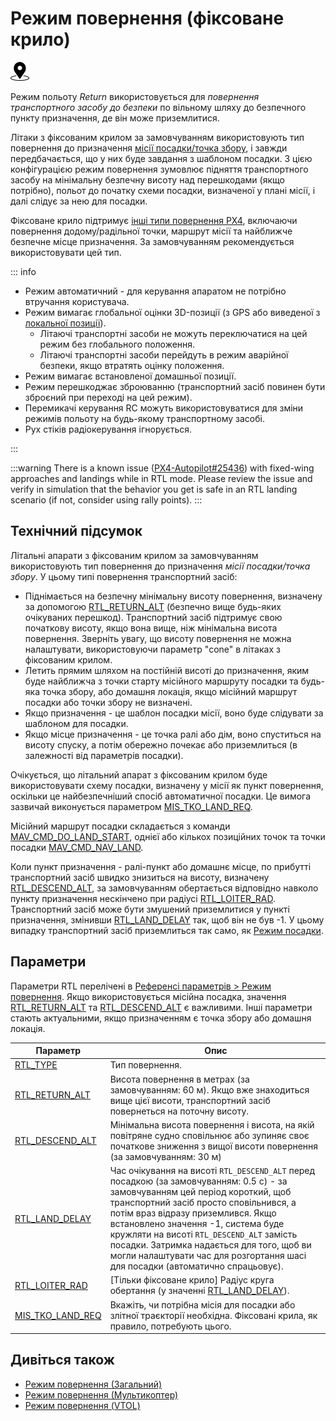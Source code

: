 # Режим повернення (фіксоване крило)

<img src="../../assets/site/position_fixed.svg" title="Position fix required (e.g. GPS)" width="30px" />

Режим польоту _Return_ використовується для _повернення транспортного засобу до безпеки_ по вільному шляху до безпечного пункту призначення, де він може приземлитися.

Літаки з фіксованим крилом за замовчуванням використовують тип повернення до призначення [місії посадки/точка збору](../flight_modes/return.md#mission-landing-rally-point-return-type-rtl-type-1), і завжди передбачається, що у них буде завдання з шаблоном посадки.
З цією конфігурацією режим повернення зумовлює підняття транспортного засобу на мінімальну безпечну висоту над перешкодами (якщо потрібно), польот до початку схеми посадки, визначеної у плані місії, і далі слідує за нею для посадки.

Фіксоване крило підтримує [інші типи повернення PX4](../flight_modes/return.md#return-types-rtl-type), включаючи повернення додому/радільної точки, маршрут місії та найближче безпечне місце призначення.
За замовчуванням рекомендується використовувати цей тип.

::: info

- Режим автоматичний - для керування апаратом не потрібно втручання користувача.
- Режим вимагає глобальної оцінки 3D-позиції (з GPS або виведеної з [локальної позиції](../ros/external_position_estimation.md#enabling-auto-modes-with-a-local-position)).
  - Літаючі транспортні засоби не можуть переключатися на цей режим без глобального положення.
  - Літаючі транспортні засоби перейдуть в режим аварійної безпеки, якщо втратять оцінку положення.
- Режим вимагає встановленої домашньої позиції.
- Режим перешкоджає зброюванню (транспортний засіб повинен бути зброєний при переході на цей режим).
- Перемикачі керування RC можуть використовуватися для зміни режимів польоту на будь-якому транспортному засобі.
- Рух стіків радіокерування ігнорується.

<!-- https://github.com/PX4/PX4-Autopilot/blob/main/src/modules/commander/ModeUtil/mode_requirements.cpp -->

:::

:::warning
There is a known issue ([PX4-Autopilot#25436](https://github.com/PX4/PX4-Autopilot/issues/25436)) with fixed-wing approaches and landings while in RTL mode.
Please review the issue and verify in simulation that the behavior you get is safe in an RTL landing scenario (if not, consider using rally points).
:::

## Технічний підсумок

Літальні апарати з фіксованим крилом за замовчуванням використовують тип повернення до призначення _місії посадки/точка збору_.
У цьому типі повернення транспортний засіб:

- Піднімається на безпечну мінімальну висоту повернення, визначену за допомогою [RTL_RETURN_ALT](#RTL_RETURN_ALT) (безпечно вище будь-яких очікуваних перешкод).
  Транспортний засіб підтримує свою початкову висоту, якщо вона вище, ніж мінімальна висота повернення.
  Зверніть увагу, що висоту повернення не можна налаштувати, використовуючи параметр "cone" в літаках з фіксованим крилом.
- Летить прямим шляхом на постійній висоті до призначення, яким буде найближча з точки старту місійного маршруту посадки та будь-яка точка збору, або домашня локація, якщо місійний маршрут посадки або точки збору не визначені.
- Якщо призначення - це шаблон посадки місії, воно буде слідувати за шаблоном для посадки.
- Якщо місце призначення - це точка ралі або дім, воно спуститься на висоту спуску, а потім обережно почекає або приземлиться (в залежності від параметрів посадки).

Очікується, що літальний апарат з фіксованим крилом буде використовувати схему посадки, визначену у місії як пункт повернення, оскільки це найбезпечніший спосіб автоматичної посадки.
Це вимога зазвичай виконується параметром [MIS_TKO_LAND_REQ](#MIS_TKO_LAND_REQ).

Місійний маршрут посадки складається з команди [MAV_CMD_DO_LAND_START](https://mavlink.io/en/messages/common.html#MAV_CMD_DO_LAND_START), однієї або кількох позиційних точок та точки посадки [MAV_CMD_NAV_LAND](https://mavlink.io/en/messages/common.html#MAV_CMD_NAV_LAND).

Коли пункт призначення - ралі-пункт або домашнє місце, по прибутті транспортний засіб швидко знизиться на висоту, визначену [RTL_DESCEND_ALT](#RTL_DESCEND_ALT), за замовчуванням обертається відповідно навколо пункту призначення нескінчено при радіусі [RTL_LOITER_RAD](#RTL_LOITER_RAD).
Транспортний засіб може бути змушений приземлитися у пункті призначення, змінивши [RTL_LAND_DELAY](#RTL_LAND_DELAY) так, щоб він не був -1.
У цьому випадку транспортний засіб приземлиться так само, як [Режим посадки](../flight_modes_fw/land.md).

## Параметри

Параметри RTL перелічені в [Референсі параметрів > Режим повернення](../advanced_config/parameter_reference.md#return-mode).
Якщо використовується місійна посадка, значення [RTL_RETURN_ALT](#RTL_RETURN_ALT) та [RTL_DESCEND_ALT](#RTL_DESCEND_ALT) є важливими.
Інші параметри стають актуальними, якщо призначенням є точка збору або домашня локація.

| Параметр                                                                                                                                                                   | Опис                                                                                                                                                                                                                                                                                                                                                                                                                                                                                                                                                  |
| -------------------------------------------------------------------------------------------------------------------------------------------------------------------------- | ----------------------------------------------------------------------------------------------------------------------------------------------------------------------------------------------------------------------------------------------------------------------------------------------------------------------------------------------------------------------------------------------------------------------------------------------------------------------------------------------------------------------------------------------------- |
| <a id="RTL_TYPE"></a>[RTL_TYPE](../advanced_config/parameter_reference.md#RTL_TYPE)                                                                   | Тип повернення.                                                                                                                                                                                                                                                                                                                                                                                                                                                                                                                       |
| <a id="RTL_RETURN_ALT"></a>[RTL_RETURN_ALT](../advanced_config/parameter_reference.md#RTL_RETURN_ALT)                            | Висота повернення в метрах (за замовчуванням: 60 м). Якщо вже знаходиться вище цієї висоти, транспортний засіб повернеться на поточну висоту.                                                                                                                                                                                                                                                                                                                                      |
| <a id="RTL_DESCEND_ALT"></a>[RTL_DESCEND_ALT](../advanced_config/parameter_reference.md#RTL_DESCEND_ALT)                         | Мінімальна висота повернення і висота, на якій повітряне судно сповільнює або зупиняє своє початкове зниження з вищої висоти повернення (за замовчуванням: 30 м)                                                                                                                                                                                                                                                                                                                                                   |
| <a id="RTL_LAND_DELAY"></a>[RTL_LAND_DELAY](../advanced_config/parameter_reference.md#RTL_LAND_DELAY)                            | Час очікування на висоті `RTL_DESCEND_ALT` перед посадкою (за замовчуванням: 0.5 с) - за замовчуванням цей період короткий, щоб транспортний засіб просто сповільнився, а потім враз відразу приземлився. Якщо встановлено значення -1, система буде кружляти на висоті `RTL_DESCEND_ALT` замість посадки. Затримка надається для того, щоб ви могли налаштувати час для розгортання шасі для посадки (автоматично спрацьовує). |
| <a id="RTL_LOITER_RAD"></a>[RTL_LOITER_RAD](../advanced_config/parameter_reference.md#RTL_LOITER_RAD)                            | [Тільки фіксоване крило] Радіус круга обертання (у значенні [RTL_LAND_DELAY](#RTL_LAND_DELAY)).                                                                                                                                                                                                                                                                                                                      |
| <a id="MIS_TKO_LAND_REQ"></a>[MIS_TKO_LAND_REQ](../advanced_config/parameter_reference.md#MIS_TKO_LAND_REQ) | Вкажіть, чи потрібна місія для посадки або злітної траєкторії необхідна. Фіксовані крила, як правило, потребують цього.                                                                                                                                                                                                                                                                                                                                                                                               |

## Дивіться також

- [Режим повернення (Загальний)](../flight_modes/return.md)
- [Режим повернення (Мультикоптер)](../flight_modes_mc/return.md)
- [Режим повернення (VTOL)](../flight_modes_vtol/return.md)
